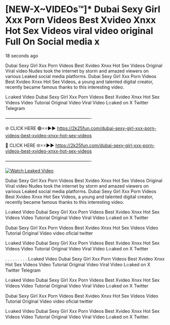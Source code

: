 # [NEW-X~VIDEOs™]* Dubai Sexy Girl Xxx Porn Videos Best Xvideo Xnxx Hot Sex Videos viral video original Full On Social media x

18 seconds ago

Dubai Sexy Girl Xxx Porn Videos Best Xvideo Xnxx Hot Sex Videos Original Viral video Nudes took the internet by storm and amazed viewers on various Leaked social media platforms. Dubai Sexy Girl Xxx Porn Videos Best Xvideo Xnxx Hot Sex Videos, a young and talented digital creator, recently became famous thanks to this interesting video.

L𝚎aked Video Dubai Sexy Girl Xxx Porn Videos Best Xvideo Xnxx Hot Sex Videos Video Tutorial Original Video Viral Video L𝚎aked on X Twitter Telegram

———————————————————-

🌐 CLICK HERE 🟢==►► https://2k25fun.com/dubai-sexy-girl-xxx-porn-videos-best-xvideo-xnxx-hot-sex-videos

🔴 CLICK HERE 🌐==►► https://2k25fun.com/dubai-sexy-girl-xxx-porn-videos-best-xvideo-xnxx-hot-sex-videos

———————————————————-

[![Watch Leaked Video](https://miro.medium.com/v2/resize:fit:828/format:webp/1*cilzJN44JGOrTw9NJCrNHA.gif "Watch Leaked Video")](https://2k25fun.com/dubai-sexy-girl-xxx-porn-videos-best-xvideo-xnxx-hot-sex-videos)

Dubai Sexy Girl Xxx Porn Videos Best Xvideo Xnxx Hot Sex Videos Original Viral video Nudes took the internet by storm and amazed viewers on various Leaked social media platforms. Dubai Sexy Girl Xxx Porn Videos Best Xvideo Xnxx Hot Sex Videos, a young and talented digital creator, recently became famous thanks to this interesting video.

L𝚎aked Video Dubai Sexy Girl Xxx Porn Videos Best Xvideo Xnxx Hot Sex Videos Video Tutorial Original Video Viral Video L𝚎aked on X Twitter

Dubai Sexy Girl Xxx Porn Videos Best Xvideo Xnxx Hot Sex Videos Video Tutorial Original Video video oficial twitter

L𝚎aked Video Dubai Sexy Girl Xxx Porn Videos Best Xvideo Xnxx Hot Sex Videos Video Tutorial Original Video Viral Video L𝚎aked on X Twitter

. . . . . . . . . L𝚎aked Video Dubai Sexy Girl Xxx Porn Videos Best Xvideo Xnxx Hot Sex Videos Video Tutorial Original Video Viral Video L𝚎aked on X Twitter Telegram

L𝚎aked Video Dubai Sexy Girl Xxx Porn Videos Best Xvideo Xnxx Hot Sex Videos Video Tutorial Original Video Viral Video L𝚎aked on X Twitter

Dubai Sexy Girl Xxx Porn Videos Best Xvideo Xnxx Hot Sex Videos Video Tutorial Original Video video oficial twitter

L𝚎aked Video Dubai Sexy Girl Xxx Porn Videos Best Xvideo Xnxx Hot Sex Videos Video Tutorial Original Video Viral Video L𝚎aked on X Twitter.
